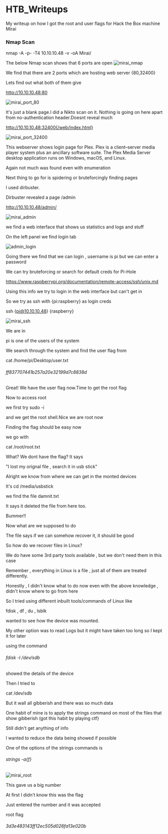 # HTB_Writeups
My writeup on how I got the root and user flags for Hack the Box machine Mirai

### Nmap Scan

nmap -A -p- -T4 10.10.10.48 -v -oA Mirai/

The below Nmap scan shows that 6 ports are open
![mirai_nmap](https://user-images.githubusercontent.com/29353729/89279576-2b04d780-d665-11ea-8e83-8aa0ca071313.jpg)

We find that there are 2 ports which are hosting web server {80,32400}

Lets find out what both of them give

http://10.10.10.48:80

![mirai_port_80](https://user-images.githubusercontent.com/29353729/89280975-00b41980-d667-11ea-8771-41a249ba0b7d.png)


It's just a blank page.I did a Nikto scan on it. Nothing is going on here apart from no-authentication header.Doesnt reveal much 

http://10.10.10.48:32400{/web/index.html}

![mirai_port_32400](https://user-images.githubusercontent.com/29353729/89281008-0d387200-d667-11ea-9c21-ce9d2ad748b3.png)

This webserver shows login page for Plex. Plex is a client–server media player system plus an ancillary software suite. The Plex Media Server desktop application runs on Windows, macOS, and Linux.

Again not much was found even with enumeration

Next thing to go for is spidering or bruteforcingly finding pages

I used dirbuster.

Dirbuster revealed a page /admin

http://10.10.10.48/admin/

![mirai_admin](https://user-images.githubusercontent.com/29353729/89321847-10e8ea80-d6a1-11ea-9da2-533f7838b49c.png)

we find a web interface that shows us statistics and logs and stuff

On the left panel we find login tab

![admin_login](https://user-images.githubusercontent.com/29353729/89322057-54435900-d6a1-11ea-8ba8-795376f51450.png)

Going there we find that we can login , username is pi but we can enter a password

We can try bruteforcing or search for default creds for Pi-Hole

https://www.raspberrypi.org/documentation/remote-access/ssh/unix.md


Using this info we try to login in the web interface but can't get in

So we try as ssh with {pi:raspberry} as login creds

ssh {pi@10.10.10.48}
{raspberry}

![mirai_ssh](https://user-images.githubusercontent.com/29353729/89322173-7dfc8000-d6a1-11ea-89f7-06c3649e54ea.png)

We are in

pi is one of the users of the system

We search through the system and find the user flag from

cat /home/pi/Desktop/user.txt
###### ff837707441b257a20e32199d7c8838d

Great! We have the user flag now.Time to get the root flag

Now to access root

we first try sudo -i

and we get the root shell.Nice we are root now

Finding the flag should be easy now

we go with 

cat /root/root.txt

What? We dont have the flag? It says

"I lost my orignal file , search it in usb stick"

Alright we know from where we can get in the monted devices

It's 
cd /media/usbstick

we find the file damnit.txt

It says it deleted the file from here too.

Bummer!!

Now what are we supposed to do

The file says if we can somehow recover it, it should be good

So how do we recover files in Linux?

We do have some 3rd party tools available , but we don't need them in this case

Remember , everything in Linux is a file , just all of them are treated differently.

Honestly , I didn't know what to do now even with the above knowledge , didn't know where to go from here

So I tried using different inbuilt tools/commands of Linux like

fdisk , df , du , lsblk

wanted to see how the device was mounted.

My other option was to read Logs but it might have taken too long so I kept it for later

using the command 

###### fdisk -l /dev/sdb

showed the details of the device

Then I tried to 

cat /dev/sdb

But it wall all gibberish and there was so much data

One habit of mine is to apply the strings command on most of the files that show gibberish (got this habit by playing ctf}

Still didn't get anything of info

I wanted to reduce the data being showed if possible

One of the options of the strings commands is 
###### strings -a{f}

![mirai_root](https://user-images.githubusercontent.com/29353729/89323908-0da32e00-d6a4-11ea-9e7e-efe2b98e6f5d.png)

This gave us a big number

At first I didn't know this was the flag

Just entered the number and it was accepted

root flag
###### 3d3e483143ff12ec505d026fa13e020b
